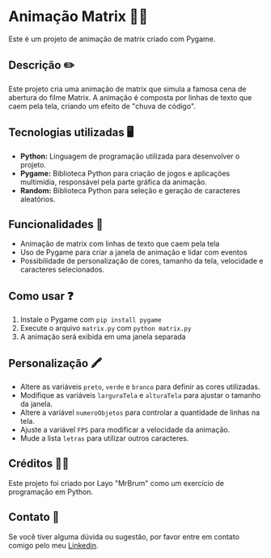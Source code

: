 Animação Matrix 👩‍💻
===============

Este é um projeto de animação de matrix criado com Pygame.

Descrição ✏️
-----------

Este projeto cria uma animação de matrix que simula a famosa cena de abertura do filme Matrix. A animação é composta por linhas de texto que caem pela tela, criando um efeito de "chuva de código".

Tecnologias utilizadas 🖥️
-----------------------

* **Python:** Linguagem de programação utilizada para desenvolver o projeto.
* **Pygame:** Biblioteca Python para criação de jogos e aplicações multimídia, responsável pela parte gráfica da animação.
* **Random:** Biblioteca Python para seleção e geração de caracteres aleatórios.

Funcionalidades 📖
-----------------

* Animação de matrix com linhas de texto que caem pela tela
* Uso de Pygame para criar a janela de animação e lidar com eventos
* Possibilidade de personalização de cores, tamanho da tela, velocidade e caracteres selecionados.

Como usar ❓
------------

1. Instale o Pygame com `pip install pygame`
2. Execute o arquivo `matrix.py` com `python matrix.py`
3. A animação será exibida em uma janela separada

Personalização 🖍️
---------------

* Altere as variáveis `preto`, `verde` e `branco` para definir as cores utilizadas.
* Modifique as variáveis `larguraTela` e `alturaTela` para ajustar o tamanho da janela.
* Altere a variável `numeroObjetos` para controlar a quantidade de linhas na tela.
* Ajuste a variável `FPS` para modificar a velocidade da animação.
* Mude a lista `letras` para utilizar outros caracteres.

Créditos 👨‍🎓
---------

Este projeto foi criado por Layo "MrBrum" como um exercício de programação em Python.

Contato 💬
----------

Se você tiver alguma dúvida ou sugestão, por favor entre em contato comigo pelo meu [Linkedin](https://www.linkedin.com/in/layo-brum/).
